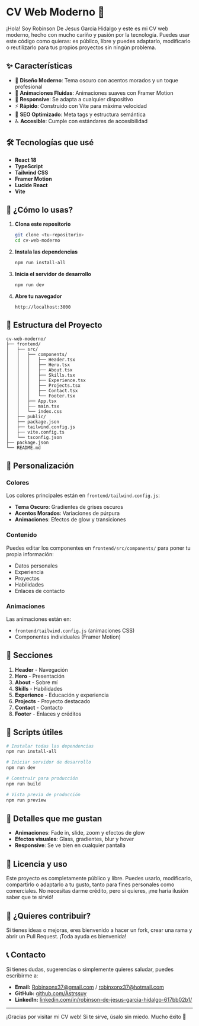 # CV Web Moderno 🚀

¡Hola! Soy Robinson De Jesus Garcia Hidalgo y este es mi CV web moderno, hecho con mucho cariño y pasión por la tecnología. Puedes usar este código como quieras: es público, libre y puedes adaptarlo, modificarlo o reutilizarlo para tus propios proyectos sin ningún problema.

## ✨ Características

- 🎨 **Diseño Moderno**: Tema oscuro con acentos morados y un toque profesional
- 🌟 **Animaciones Fluidas**: Animaciones suaves con Framer Motion
- 📱 **Responsive**: Se adapta a cualquier dispositivo
- ⚡ **Rápido**: Construido con Vite para máxima velocidad
- 🎯 **SEO Optimizado**: Meta tags y estructura semántica
- ♿ **Accesible**: Cumple con estándares de accesibilidad

## 🛠️ Tecnologías que usé

- **React 18**
- **TypeScript**
- **Tailwind CSS**
- **Framer Motion**
- **Lucide React**
- **Vite**

## 🚀 ¿Cómo lo usas?

1. **Clona este repositorio**
   ```bash
   git clone <tu-repositorio>
   cd cv-web-moderno
   ```

2. **Instala las dependencias**
   ```bash
   npm run install-all
   ```

3. **Inicia el servidor de desarrollo**
   ```bash
   npm run dev
   ```

4. **Abre tu navegador**
   ```
   http://localhost:3000
   ```

## 📁 Estructura del Proyecto

```
cv-web-moderno/
├── frontend/
│   ├── src/
│   │   ├── components/
│   │   │   ├── Header.tsx
│   │   │   ├── Hero.tsx
│   │   │   ├── About.tsx
│   │   │   ├── Skills.tsx
│   │   │   ├── Experience.tsx
│   │   │   ├── Projects.tsx
│   │   │   ├── Contact.tsx
│   │   │   └── Footer.tsx
│   │   ├── App.tsx
│   │   ├── main.tsx
│   │   └── index.css
│   ├── public/
│   ├── package.json
│   ├── tailwind.config.js
│   ├── vite.config.ts
│   └── tsconfig.json
├── package.json
└── README.md
```

## 🎨 Personalización

### Colores
Los colores principales están en `frontend/tailwind.config.js`:
- **Tema Oscuro**: Gradientes de grises oscuros
- **Acentos Morados**: Variaciones de púrpura
- **Animaciones**: Efectos de glow y transiciones

### Contenido
Puedes editar los componentes en `frontend/src/components/` para poner tu propia información:
- Datos personales
- Experiencia
- Proyectos
- Habilidades
- Enlaces de contacto

### Animaciones
Las animaciones están en:
- `frontend/tailwind.config.js` (animaciones CSS)
- Componentes individuales (Framer Motion)

## 📱 Secciones

1. **Header** - Navegación
2. **Hero** - Presentación
3. **About** - Sobre mí
4. **Skills** - Habilidades
5. **Experience** - Educación y experiencia
6. **Projects** - Proyecto destacado
7. **Contact** - Contacto
8. **Footer** - Enlaces y créditos

## 🚀 Scripts útiles

```bash
# Instalar todas las dependencias
npm run install-all

# Iniciar servidor de desarrollo
npm run dev

# Construir para producción
npm run build

# Vista previa de producción
npm run preview
```

## 🌟 Detalles que me gustan

- **Animaciones**: Fade in, slide, zoom y efectos de glow
- **Efectos visuales**: Glass, gradientes, blur y hover
- **Responsive**: Se ve bien en cualquier pantalla

## 📝 Licencia y uso

Este proyecto es completamente público y libre. Puedes usarlo, modificarlo, compartirlo o adaptarlo a tu gusto, tanto para fines personales como comerciales. No necesitas darme crédito, pero si quieres, ¡me haría ilusión saber que te sirvió!

## 🤝 ¿Quieres contribuir?

Si tienes ideas o mejoras, eres bienvenido a hacer un fork, crear una rama y abrir un Pull Request. ¡Toda ayuda es bienvenida!

## 📞 Contacto

Si tienes dudas, sugerencias o simplemente quieres saludar, puedes escribirme a:
- **Email:** Robinxonx37@gmail.com / robinxonx37@hotmail.com
- **GitHub:** [github.com/Astrssuy](https://github.com/Astrssuy)
- **LinkedIn:** [linkedin.com/in/robinson-de-jesus-garcia-hidalgo-617bb02b1/](https://www.linkedin.com/in/robinson-de-jesus-garcia-hidalgo-617bb02b1/)

---

¡Gracias por visitar mi CV web! Si te sirve, úsalo sin miedo. Mucho éxito 🚀 